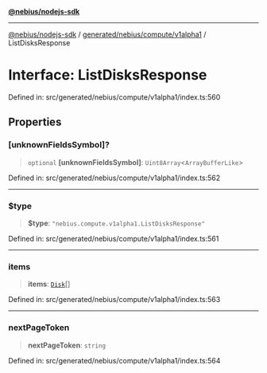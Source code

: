 [**@nebius/nodejs-sdk**](../../../../../README.md)

***

[@nebius/nodejs-sdk](../../../../../README.md) / [generated/nebius/compute/v1alpha1](../README.md) / ListDisksResponse

# Interface: ListDisksResponse

Defined in: src/generated/nebius/compute/v1alpha1/index.ts:560

## Properties

### \[unknownFieldsSymbol\]?

> `optional` **\[unknownFieldsSymbol\]**: `Uint8Array`\<`ArrayBufferLike`\>

Defined in: src/generated/nebius/compute/v1alpha1/index.ts:562

***

### $type

> **$type**: `"nebius.compute.v1alpha1.ListDisksResponse"`

Defined in: src/generated/nebius/compute/v1alpha1/index.ts:561

***

### items

> **items**: [`Disk`](Disk.md)[]

Defined in: src/generated/nebius/compute/v1alpha1/index.ts:563

***

### nextPageToken

> **nextPageToken**: `string`

Defined in: src/generated/nebius/compute/v1alpha1/index.ts:564

